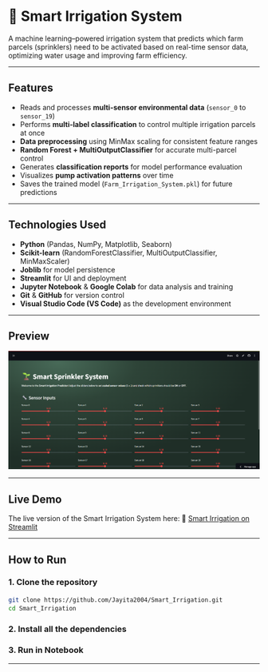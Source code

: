 # 🌱 Smart Irrigation System

A machine learning–powered irrigation system that predicts which farm parcels (sprinklers) need to be activated based on real-time sensor data, optimizing water usage and improving farm efficiency.

---

##  Features
- Reads and processes **multi-sensor environmental data** (`sensor_0` to `sensor_19`)
- Performs **multi-label classification** to control multiple irrigation parcels at once
- **Data preprocessing** using MinMax scaling for consistent feature ranges
- **Random Forest + MultiOutputClassifier** for accurate multi-parcel control
- Generates **classification reports** for model performance evaluation
- Visualizes **pump activation patterns** over time
- Saves the trained model (`Farm_Irrigation_System.pkl`) for future predictions

---

## Technologies Used
- **Python** (Pandas, NumPy, Matplotlib, Seaborn)
- **Scikit-learn** (RandomForestClassifier, MultiOutputClassifier, MinMaxScaler)
- **Joblib** for model persistence
- **Streamlit** for UI and deployment
- **Jupyter Notebook** & **Google Colab** for data analysis and training
- **Git** & **GitHub** for version control
- **Visual Studio Code (VS Code)** as the development environment
  
---

##  Preview
![Website Screenshot](Smart_Irrigation_Image.png)

---

##  Live Demo
The live version of the Smart Irrigation System here:
🔗 [Smart Irrigation on Streamlit](https://smartirrigation04.streamlit.app/)

---

##  How to Run
### 1. Clone the repository
```bash
git clone https://github.com/Jayita2004/Smart_Irrigation.git
cd Smart_Irrigation
```
### 2. Install all the dependencies 
### 3. Run in Notebook

---
